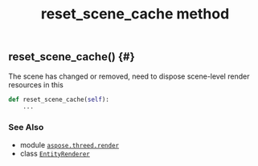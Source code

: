 ﻿---
title: reset_scene_cache method
second_title: Aspose.3D for Python via .NET API References
description: 
type: docs
weight: 80
url: /python-net/aspose.threed.render/entityrenderer/reset_scene_cache/
is_root: false
---

## reset_scene_cache() {#}

The scene has changed or removed, need to dispose scene-level render resources in this



```python
def reset_scene_cache(self):
    ...
```





### See Also
* module [`aspose.threed.render`](../../)
* class [`EntityRenderer`](/3d/python-net/aspose.threed.render/entityrenderer)
